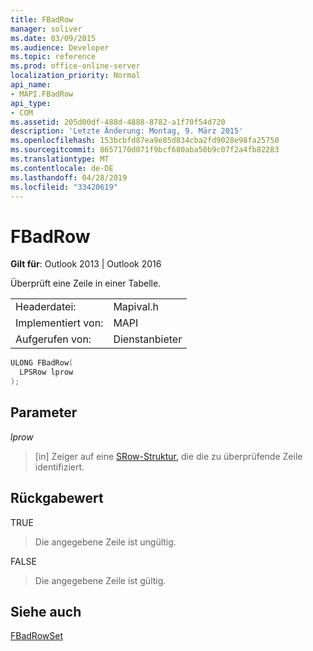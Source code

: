 ```yaml
---
title: FBadRow
manager: soliver
ms.date: 03/09/2015
ms.audience: Developer
ms.topic: reference
ms.prod: office-online-server
localization_priority: Normal
api_name:
- MAPI.FBadRow
api_type:
- COM
ms.assetid: 205d00df-488d-4888-8782-a1f70f54d720
description: 'Letzte Änderung: Montag, 9. März 2015'
ms.openlocfilehash: 153bcbfd87ea9e85d834cba2fd9028e98fa25750
ms.sourcegitcommit: 8657170d071f9bcf680aba50b9c07f2a4fb82283
ms.translationtype: MT
ms.contentlocale: de-DE
ms.lasthandoff: 04/28/2019
ms.locfileid: "33420619"
---
```

# <a name="fbadrow"></a>FBadRow

  
  
**Gilt für**: Outlook 2013 | Outlook 2016 
  
Überprüft eine Zeile in einer Tabelle.
  
|||
|:-----|:-----|
|Headerdatei:  <br/> |Mapival.h  <br/> |
|Implementiert von:  <br/> |MAPI  <br/> |
|Aufgerufen von:  <br/> |Dienstanbieter  <br/> |
   
```cpp
ULONG FBadRow(
  LPSRow lprow
);
```

## <a name="parameters"></a>Parameter

 _lprow_
  
> [in] Zeiger auf eine [SRow-Struktur,](srow.md) die die zu überprüfende Zeile identifiziert. 
    
## <a name="return-value"></a>Rückgabewert

TRUE 
  
> Die angegebene Zeile ist ungültig.
    
FALSE 
  
> Die angegebene Zeile ist gültig.
    
## <a name="see-also"></a>Siehe auch



[FBadRowSet](fbadrowset.md)


